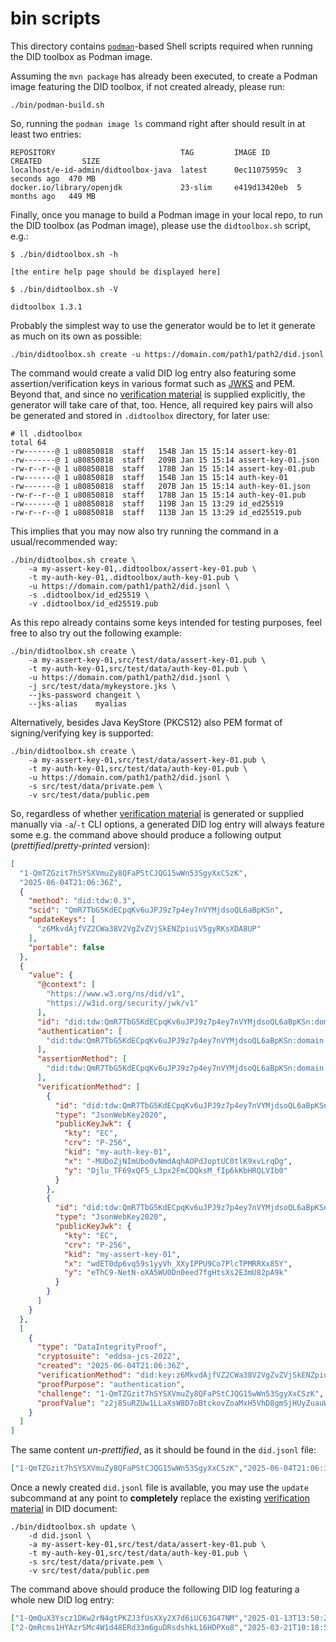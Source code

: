 # bin scripts

This directory contains [`podman`](https://docs.podman.io/en/latest/)-based Shell scripts required when running the DID toolbox as Podman image.

Assuming the `mvn package` has already been executed, to create a Podman image featuring the DID toolbox, if not created already, please run: 
```shell
./bin/podman-build.sh
```

So, running the `podman image ls` command right after should result in at least two entries:
```text
REPOSITORY                            TAG         IMAGE ID      CREATED         SIZE
localhost/e-id-admin/didtoolbox-java  latest      0ec11075959c  3 seconds ago  470 MB
docker.io/library/openjdk             23-slim     e419d13420eb  5 months ago   449 MB
```

Finally, once you manage to build a Podman image in your local repo, to run the DID toolbox (as Podman image), please use the `didtoolbox.sh` script, e.g.:

```text
$ ./bin/didtoolbox.sh -h

[the entire help page should be displayed here]

$ ./bin/didtoolbox.sh -V

didtoolbox 1.3.1
```

Probably the simplest way to use the generator would be to let it generate as much on its own as possible:

```shell
./bin/didtoolbox.sh create -u https://domain.com/path1/path2/did.jsonl
```

The command would create a valid DID log entry also featuring some assertion/verification keys in various format such as [JWKS](https://datatracker.ietf.org/doc/html/rfc7517) and PEM.
Beyond that, and since no [verification material](https://www.w3.org/TR/did-core/#verification-material) is supplied explicitly, 
the generator will take care of that, too. Hence, all required key pairs will also be generated and stored in `.didtoolbox` directory, for later use:

```shell
# ll .didtoolbox
total 64
-rw-------@ 1 u80850818  staff   154B Jan 15 15:14 assert-key-01
-rw-------@ 1 u80850818  staff   209B Jan 15 15:14 assert-key-01.json
-rw-r--r--@ 1 u80850818  staff   178B Jan 15 15:14 assert-key-01.pub
-rw-------@ 1 u80850818  staff   154B Jan 15 15:14 auth-key-01
-rw-------@ 1 u80850818  staff   207B Jan 15 15:14 auth-key-01.json
-rw-r--r--@ 1 u80850818  staff   178B Jan 15 15:14 auth-key-01.pub
-rw-------@ 1 u80850818  staff   119B Jan 15 13:29 id_ed25519
-rw-r--r--@ 1 u80850818  staff   113B Jan 15 13:29 id_ed25519.pub
```

This implies that you may now also try running the command in a usual/recommended way:

```shell
./bin/didtoolbox.sh create \
    -a my-assert-key-01,.didtoolbox/assert-key-01.pub \
    -t my-auth-key-01,.didtoolbox/auth-key-01.pub \
    -u https://domain.com/path1/path2/did.jsonl \
    -s .didtoolbox/id_ed25519 \
    -v .didtoolbox/id_ed25519.pub                                                      
```

As this repo already contains some keys intended for testing purposes, feel free to also try out the following example: 

```shell
./bin/didtoolbox.sh create \
    -a my-assert-key-01,src/test/data/assert-key-01.pub \
    -t my-auth-key-01,src/test/data/auth-key-01.pub \
    -u https://domain.com/path1/path2/did.jsonl \
    -j src/test/data/mykeystore.jks \
    --jks-password changeit \
    --jks-alias    myalias                                              
```

 Alternatively, besides Java KeyStore (PKCS12) also PEM format of signing/verifying key is supported:

```shell
./bin/didtoolbox.sh create \
    -a my-assert-key-01,src/test/data/assert-key-01.pub \
    -t my-auth-key-01,src/test/data/auth-key-01.pub \
    -u https://domain.com/path1/path2/did.jsonl \
    -s src/test/data/private.pem \
    -v src/test/data/public.pem
```

So, regardless of whether [verification material](https://www.w3.org/TR/did-core/#verification-material) is generated 
or supplied manually via `-a`/`-t` CLI options, a generated DID log entry will always feature some e.g. the command above 
should produce a following output (_prettified_/_pretty-printed_ version):

```json
[
  "1-QmTZGzit7hSYSXVmuZy8QFaPStCJQG15wWn53SgyXxCSzK",
  "2025-06-04T21:06:36Z",
  {
    "method": "did:tdw:0.3",
    "scid": "QmR7TbG5KdECpqKv6uJPJ9z7p4ey7nVYMjdsoQL6aBpKSn",
    "updateKeys": [
      "z6MkvdAjfVZ2CWa38V2VgZvZVjSkENZpiuiV5gyRKsXDA8UP"
    ],
    "portable": false
  },
  {
    "value": {
      "@context": [
        "https://www.w3.org/ns/did/v1",
        "https://w3id.org/security/jwk/v1"
      ],
      "id": "did:tdw:QmR7TbG5KdECpqKv6uJPJ9z7p4ey7nVYMjdsoQL6aBpKSn:domain.com:path1:path2",
      "authentication": [
        "did:tdw:QmR7TbG5KdECpqKv6uJPJ9z7p4ey7nVYMjdsoQL6aBpKSn:domain.com:path1:path2#my-auth-key-01"
      ],
      "assertionMethod": [
        "did:tdw:QmR7TbG5KdECpqKv6uJPJ9z7p4ey7nVYMjdsoQL6aBpKSn:domain.com:path1:path2#my-assert-key-01"
      ],
      "verificationMethod": [
        {
          "id": "did:tdw:QmR7TbG5KdECpqKv6uJPJ9z7p4ey7nVYMjdsoQL6aBpKSn:domain.com:path1:path2#my-auth-key-01",
          "type": "JsonWebKey2020",
          "publicKeyJwk": {
            "kty": "EC",
            "crv": "P-256",
            "kid": "my-auth-key-01",
            "x": "-MUDoZjNImUbo0vNmdAqhAOPdJoptUC0tlK9xvLrqDg",
            "y": "Djlu_TF69xQF5_L3px2FmCDQksM_fIp6kKbHRQLVIb0"
          }
        },
        {
          "id": "did:tdw:QmR7TbG5KdECpqKv6uJPJ9z7p4ey7nVYMjdsoQL6aBpKSn:domain.com:path1:path2#my-assert-key-01",
          "type": "JsonWebKey2020",
          "publicKeyJwk": {
            "kty": "EC",
            "crv": "P-256",
            "kid": "my-assert-key-01",
            "x": "wdET0dp6vq59s1yyVh_XXyIPPU9Co7PlcTPMRRXx85Y",
            "y": "eThC9-NetN-oXA5WU0Dn0eed7fgHtsXs2E3mU82pA9k"
          }
        }
      ]
    }
  },
  [
    {
      "type": "DataIntegrityProof",
      "cryptosuite": "eddsa-jcs-2022",
      "created": "2025-06-04T21:06:36Z",
      "verificationMethod": "did:key:z6MkvdAjfVZ2CWa38V2VgZvZVjSkENZpiuiV5gyRKsXDA8UP#z6MkvdAjfVZ2CWa38V2VgZvZVjSkENZpiuiV5gyRKsXDA8UP",
      "proofPurpose": "authentication",
      "challenge": "1-QmTZGzit7hSYSXVmuZy8QFaPStCJQG15wWn53SgyXxCSzK",
      "proofValue": "z2j8SuRZUw1LLaXsW8D7oBtckovZoaMxH5VhD8gmSjHUyZuauWZvA2uvm5whWvZXoLTnQjsRxdN9qN1K9BZd6vqrR"
    }
  ]
]
```

The same content _un-prettified_, as it should be found in the `did.jsonl` file:

```json
["1-QmTZGzit7hSYSXVmuZy8QFaPStCJQG15wWn53SgyXxCSzK","2025-06-04T21:06:36Z",{"method":"did:tdw:0.3","scid":"QmR7TbG5KdECpqKv6uJPJ9z7p4ey7nVYMjdsoQL6aBpKSn","updateKeys":["z6MkvdAjfVZ2CWa38V2VgZvZVjSkENZpiuiV5gyRKsXDA8UP"],"portable":false},{"value":{"@context":["https://www.w3.org/ns/did/v1","https://w3id.org/security/jwk/v1"],"id":"did:tdw:QmR7TbG5KdECpqKv6uJPJ9z7p4ey7nVYMjdsoQL6aBpKSn:domain.com:path1:path2","authentication":["did:tdw:QmR7TbG5KdECpqKv6uJPJ9z7p4ey7nVYMjdsoQL6aBpKSn:domain.com:path1:path2#my-auth-key-01"],"assertionMethod":["did:tdw:QmR7TbG5KdECpqKv6uJPJ9z7p4ey7nVYMjdsoQL6aBpKSn:domain.com:path1:path2#my-assert-key-01"],"verificationMethod":[{"id":"did:tdw:QmR7TbG5KdECpqKv6uJPJ9z7p4ey7nVYMjdsoQL6aBpKSn:domain.com:path1:path2#my-auth-key-01","type":"JsonWebKey2020","publicKeyJwk":{"kty":"EC","crv":"P-256","kid":"my-auth-key-01","x":"-MUDoZjNImUbo0vNmdAqhAOPdJoptUC0tlK9xvLrqDg","y":"Djlu_TF69xQF5_L3px2FmCDQksM_fIp6kKbHRQLVIb0"}},{"id":"did:tdw:QmR7TbG5KdECpqKv6uJPJ9z7p4ey7nVYMjdsoQL6aBpKSn:domain.com:path1:path2#my-assert-key-01","type":"JsonWebKey2020","publicKeyJwk":{"kty":"EC","crv":"P-256","kid":"my-assert-key-01","x":"wdET0dp6vq59s1yyVh_XXyIPPU9Co7PlcTPMRRXx85Y","y":"eThC9-NetN-oXA5WU0Dn0eed7fgHtsXs2E3mU82pA9k"}}]}},[{"type":"DataIntegrityProof","cryptosuite":"eddsa-jcs-2022","created":"2025-06-04T21:06:36Z","verificationMethod":"did:key:z6MkvdAjfVZ2CWa38V2VgZvZVjSkENZpiuiV5gyRKsXDA8UP#z6MkvdAjfVZ2CWa38V2VgZvZVjSkENZpiuiV5gyRKsXDA8UP","proofPurpose":"authentication","challenge":"1-QmTZGzit7hSYSXVmuZy8QFaPStCJQG15wWn53SgyXxCSzK","proofValue":"z2j8SuRZUw1LLaXsW8D7oBtckovZoaMxH5VhD8gmSjHUyZuauWZvA2uvm5whWvZXoLTnQjsRxdN9qN1K9BZd6vqrR"}]]
```

Once a newly created `did.jsonl` file is available, you may use the `update` subcommand at any point to **completely**
replace the existing [verification material](https://www.w3.org/TR/did-core/#verification-material) in DID document:

```shell
./bin/didtoolbox.sh update \
    -d did.jsonl \
    -a my-assert-key-01,src/test/data/assert-key-01.pub \
    -t my-auth-key-01,src/test/data/auth-key-01.pub \
    -s src/test/data/private.pem \
    -v src/test/data/public.pem
```

The command above should produce the following DID log featuring a whole new DID log entry:

```json lines
["1-QmQuX3Yscz1DKw2rN4gtPKZJ3fUsXXy2X7d6iUC63G47NM","2025-01-13T13:50:20Z",{"method":"did:tdw:0.3","scid":"Qmchhra2pWCauoQz2oBpCurPH5AB8rxkDGtknN5eRAPcTH","updateKeys":["z6MkvdAjfVZ2CWa38V2VgZvZVjSkENZpiuiV5gyRKsXDA8UP"]},{"value":{"@context":["https://www.w3.org/ns/did/v1","https://w3id.org/security/suites/jws-2020/v1"],"id":"did:tdw:Qmchhra2pWCauoQz2oBpCurPH5AB8rxkDGtknN5eRAPcTH:domain.com%3A443:path1:path2","authentication":["did:tdw:Qmchhra2pWCauoQz2oBpCurPH5AB8rxkDGtknN5eRAPcTH:domain.com%3A443:path1:path2#my-auth-key-01"],"assertionMethod":["did:tdw:Qmchhra2pWCauoQz2oBpCurPH5AB8rxkDGtknN5eRAPcTH:domain.com%3A443:path1:path2#my-assert-key-01"],"verificationMethod":[{"id":"did:tdw:Qmchhra2pWCauoQz2oBpCurPH5AB8rxkDGtknN5eRAPcTH:domain.com%3A443:path1:path2#my-auth-key-01","controller":"did:tdw:Qmchhra2pWCauoQz2oBpCurPH5AB8rxkDGtknN5eRAPcTH:domain.com%3A443:path1:path2","type":"JsonWebKey2020","publicKeyJwk":{"kty":"EC","crv":"P-256","kid":"my-auth-key-01","x":"NNkYapGrhRxe_GBOBtF2zLyuDqYPefvJAnmbZIi3Srg","y":"Ee9y-aYqlPdxdJHxqAgznxrplJksL5m7KFMTopBN2Kk"}},{"id":"did:tdw:Qmchhra2pWCauoQz2oBpCurPH5AB8rxkDGtknN5eRAPcTH:domain.com%3A443:path1:path2#my-assert-key-01","controller":"did:tdw:Qmchhra2pWCauoQz2oBpCurPH5AB8rxkDGtknN5eRAPcTH:domain.com%3A443:path1:path2","type":"JsonWebKey2020","publicKeyJwk":{"kty":"EC","crv":"P-256","kid":"my-assert-key-01","x":"eV4ZGw8GUtKOI4mpH5O1cxc_oPJRtbL-u8UzJbtSEHQ","y":"QaNew9zIW6En53YPU4z1FskhdrmTsRPvSO8BUiIaKLY"}}]}},[{"type":"DataIntegrityProof","cryptosuite":"eddsa-jcs-2022","created":"2025-01-13T13:50:20Z","verificationMethod":"did:key:z6MkvdAjfVZ2CWa38V2VgZvZVjSkENZpiuiV5gyRKsXDA8UP#z6MkvdAjfVZ2CWa38V2VgZvZVjSkENZpiuiV5gyRKsXDA8UP","proofPurpose":"authentication","challenge":"1-QmQuX3Yscz1DKw2rN4gtPKZJ3fUsXXy2X7d6iUC63G47NM","proofValue":"z3myd1tv3CbGqn8d263dReHyksv3Dud4c2BVXjtBoUNStyHi6xSAg1bN2Ygs25tZdV6xrRcDVjYL1vtTWnLN4ZbMk"}]]
["2-QmRcms1HYAzrSMc4W1d48ERd33m6guDRsdshkL16HDPXo8","2025-03-21T10:18:50Z",{},{"value":{"@context":["https://www.w3.org/ns/did/v1","https://w3id.org/security/suites/jws-2020/v1"],"id":"did:tdw:Qmchhra2pWCauoQz2oBpCurPH5AB8rxkDGtknN5eRAPcTH:domain.com%3A443:path1:path2","authentication":["did:tdw:Qmchhra2pWCauoQz2oBpCurPH5AB8rxkDGtknN5eRAPcTH:domain.com%3A443:path1:path2#my-auth-key-01"],"assertionMethod":["did:tdw:Qmchhra2pWCauoQz2oBpCurPH5AB8rxkDGtknN5eRAPcTH:domain.com%3A443:path1:path2#my-assert-key-01"],"verificationMethod":[{"id":"did:tdw:Qmchhra2pWCauoQz2oBpCurPH5AB8rxkDGtknN5eRAPcTH:domain.com%3A443:path1:path2#my-auth-key-01","controller":"did:tdw:Qmchhra2pWCauoQz2oBpCurPH5AB8rxkDGtknN5eRAPcTH:domain.com%3A443:path1:path2","type":"JsonWebKey2020","publicKeyJwk":{"kty":"EC","crv":"P-256","kid":"my-auth-key-01","x":"-MUDoZjNImUbo0vNmdAqhAOPdJoptUC0tlK9xvLrqDg","y":"Djlu_TF69xQF5_L3px2FmCDQksM_fIp6kKbHRQLVIb0"}},{"id":"did:tdw:Qmchhra2pWCauoQz2oBpCurPH5AB8rxkDGtknN5eRAPcTH:domain.com%3A443:path1:path2#my-assert-key-01","controller":"did:tdw:Qmchhra2pWCauoQz2oBpCurPH5AB8rxkDGtknN5eRAPcTH:domain.com%3A443:path1:path2","type":"JsonWebKey2020","publicKeyJwk":{"kty":"EC","crv":"P-256","kid":"my-assert-key-01","x":"wdET0dp6vq59s1yyVh_XXyIPPU9Co7PlcTPMRRXx85Y","y":"eThC9-NetN-oXA5WU0Dn0eed7fgHtsXs2E3mU82pA9k"}}]}},[{"type":"DataIntegrityProof","cryptosuite":"eddsa-jcs-2022","created":"2025-03-21T10:18:50Z","verificationMethod":"did:key:z6MkvdAjfVZ2CWa38V2VgZvZVjSkENZpiuiV5gyRKsXDA8UP#z6MkvdAjfVZ2CWa38V2VgZvZVjSkENZpiuiV5gyRKsXDA8UP","proofPurpose":"authentication","challenge":"2-QmRcms1HYAzrSMc4W1d48ERd33m6guDRsdshkL16HDPXo8","proofValue":"z2pqJRoc8cB4DEHksgmsgw5RVpNqi4Sx5Jkohpohaomysj3iGrShynsryuArJ7ss5Cfp3eN7zgK7KAA8dSv7FjuST"}]]
```
